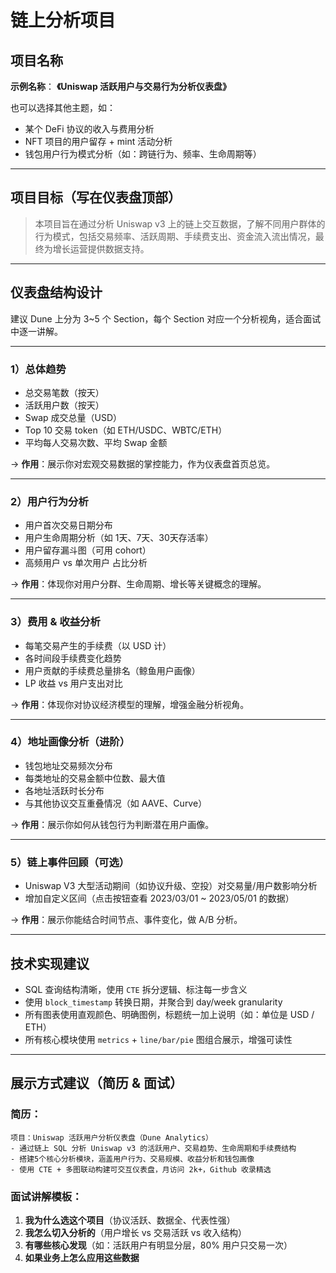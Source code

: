 # 链上分析项目

## 项目名称

**示例名称**：
 **《Uniswap 活跃用户与交易行为分析仪表盘》**

也可以选择其他主题，如：

- 某个 DeFi 协议的收入与费用分析
- NFT 项目的用户留存 + mint 活动分析
- 钱包用户行为模式分析（如：跨链行为、频率、生命周期等）

------

## 项目目标（写在仪表盘顶部）

> 本项目旨在通过分析 Uniswap v3 上的链上交互数据，了解不同用户群体的行为模式，包括交易频率、活跃周期、手续费支出、资金流入流出情况，最终为增长运营提供数据支持。

------

## 仪表盘结构设计

建议 Dune 上分为 3~5 个 Section，每个 Section 对应一个分析视角，适合面试中逐一讲解。

------

### **1）总体趋势**

- 总交易笔数（按天）
- 活跃用户数（按天）
- Swap 成交总量（USD）
- Top 10 交易 token（如 ETH/USDC、WBTC/ETH）
- 平均每人交易次数、平均 Swap 金额

→ **作用**：展示你对宏观交易数据的掌控能力，作为仪表盘首页总览。

------

### **2）用户行为分析**

- 用户首次交易日期分布
- 用户生命周期分析（如 1天、7天、30天存活率）
- 用户留存漏斗图（可用 cohort）
- 高频用户 vs 单次用户 占比分析

→ **作用**：体现你对用户分群、生命周期、增长等关键概念的理解。

------

### **3）费用 & 收益分析**

- 每笔交易产生的手续费（以 USD 计）
- 各时间段手续费变化趋势
- 用户贡献的手续费总量排名（鲸鱼用户画像）
- LP 收益 vs 用户支出对比

→ **作用**：体现你对协议经济模型的理解，增强金融分析视角。

------

### **4）地址画像分析（进阶）**

- 钱包地址交易频次分布
- 每类地址的交易金额中位数、最大值
- 各地址活跃时长分布
- 与其他协议交互重叠情况（如 AAVE、Curve）

→ **作用**：展示你如何从钱包行为判断潜在用户画像。

------

### **5）链上事件回顾（可选）**

- Uniswap V3 大型活动期间（如协议升级、空投）对交易量/用户数影响分析
- 增加自定义区间（点击按钮查看 2023/03/01 ~ 2023/05/01 的数据）

→ **作用**：展示你能结合时间节点、事件变化，做 A/B 分析。

------

## 技术实现建议

- SQL 查询结构清晰，使用 `CTE` 拆分逻辑、标注每一步含义
- 使用 `block_timestamp` 转换日期，并聚合到 day/week granularity
- 所有图表使用直观颜色、明确图例，标题统一加上说明（如：单位是 USD / ETH）
- 所有核心模块使用 `metrics` + `line/bar/pie` 图组合展示，增强可读性

------

## 展示方式建议（简历 & 面试）

### 简历：

```
项目：Uniswap 活跃用户分析仪表盘（Dune Analytics）
- 通过链上 SQL 分析 Uniswap v3 的活跃用户、交易趋势、生命周期和手续费结构
- 搭建5个核心分析模块，涵盖用户行为、交易规模、收益分析和钱包画像
- 使用 CTE + 多图联动构建可交互仪表盘，月访问 2k+，Github 收录精选
```

### 面试讲解模板：

1. **我为什么选这个项目**（协议活跃、数据全、代表性强）
2. **我怎么切入分析的**（用户增长 vs 交易活跃 vs 收入结构）
3. **有哪些核心发现**（如：活跃用户有明显分层，80% 用户只交易一次）
4. **如果业务上怎么应用这些数据**